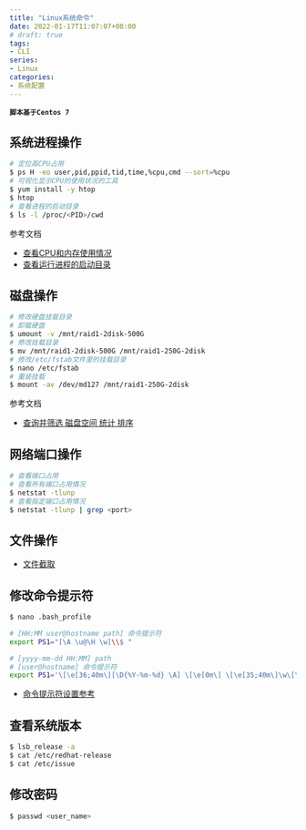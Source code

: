 ```yaml
---
title: "Linux系统命令"
date: 2022-01-17T11:07:07+08:00
# draft: true
tags: 
- CLI
series:
- Linux
categories:
- 系统配置
---
```


**`脚本基于Centos 7`**

## 系统进程操作

```bash
# 定位高CPU占用
$ ps H -eo user,pid,ppid,tid,time,%cpu,cmd --sort=%cpu
# 可视化显示CPU的使用状况的工具
$ yum install -y htop
$ htop
# 查看进程的启动目录
$ ls -l /proc/<PID>/cwd
```
参考文档
- [查看CPU和内存使用情况](https://www.cnblogs.com/xd502djj/archive/2011/03/01/1968041.html)
- [查看运行进程的启动目录](https://blog.csdn.net/CHEndorid/article/details/105775330)

## 磁盘操作

```bash
# 修改硬盘挂载目录
# 卸载硬盘
$ umount -v /mnt/raid1-2disk-500G
# 修改挂载目录
$ mv /mnt/raid1-2disk-500G /mnt/raid1-250G-2disk
# 修改/etc/fstab文件里的挂载目录
$ nano /etc/fstab
# 重装挂载
$ mount -av /dev/md127 /mnt/raid1-250G-2disk
```
参考文档
- [查询并筛选 磁盘空间 统计 排序](https://blog.csdn.net/u013030100/article/details/79564378)

## 网络端口操作

```bash
# 查看端口占用
# 查看所有端口占用情况
$ netstat -tlunp
# 查看指定端口占用情况
$ netstat -tlunp | grep <port>
```

## 文件操作

- [文件截取](https://blog.csdn.net/kangaroo_07/article/details/43733891)

## 修改命令提示符

```bash
$ nano .bash_profile
```
```bash
# [HH:MM user@hostname path] 命令提示符
export PS1="[\A \u@\H \w]\\$ "

# [yyyy-mm-dd HH:MM] path
# [user@hostname] 命令提示符
export PS1='\[\e[36;40m\][\D{%Y-%m-%d} \A] \[\e[0m\] \[\e[35;40m\]\w\[\e[0m\]\n\[\e[33;40m\][\u@\H]\[\e[0m\]  \\$ '
```
- [命令提示符设置参考](https://www.linuxidc.com/Linux/2017-10/147438.htm)

## 查看系统版本

```bash
$ lsb_release -a
$ cat /etc/redhat-release
$ cat /etc/issue
```

## 修改密码

```bash
$ passwd <user_name>
```
